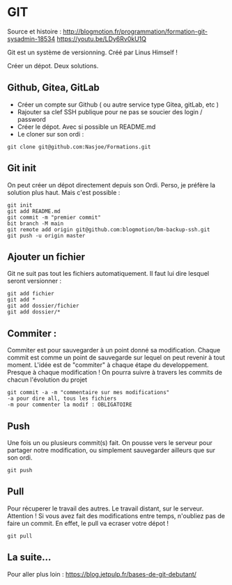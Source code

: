 # GIT

Source et histoire :
http://blogmotion.fr/programmation/formation-git-sysadmin-18534
https://youtu.be/LDy6Rv0kU1Q


Git est un système de versionning. Créé par Linus Himself !

Créer un dépot. Deux solutions.

## Github, Gitea, GitLab

- Créer un compte sur Github ( ou autre service type Gitea, gitLab, etc )
- Rajouter sa clef SSH publique pour ne pas se soucier des login / password
- Créer le dépot. Avec si possible un README.md
- Le cloner sur son ordi :

```git clone git@github.com:Nasjoe/Formations.git```

## Git init

On peut créer un dépot directement depuis son Ordi. Perso, je préfère la solution plus haut. Mais c'est possible :

    git init
    git add README.md
    git commit -m "premier commit"
    bit branch -M main
    git remote add origin git@github.com:blogmotion/bm-backup-ssh.git
    git push -u origin master

## Ajouter un fichier

Git ne suit pas tout les fichiers automatiquement. Il faut lui dire lesquel seront versionner :

    git add fichier
    git add *
    git add dossier/fichier
    git add dossier/*
    
## Commiter :

Commiter est pour sauvegarder à un point donné sa modification.
Chaque commit est comme un point de sauvegarde sur lequel on peut revenir à tout moment.
L'idée est de "commiter" à chaque étape du developpement. Presque à chaque modification !
On pourra suivre à travers les commits de chacun l'évolution du projet

    git commit -a -m "commentaire sur mes modifications"
    -a pour dire all, tous les fichiers
    -m pour commenter la modif : OBLIGATOIRE
    

## Push

Une fois un ou plusieurs commit(s) fait. 
On pousse vers le serveur pour partager notre modification, ou simplement sauvegarder ailleurs que sur son ordi.

    git push

## Pull

Pour récuperer le travail des autres. Le travail distant, sur le serveur.
Attention !
Si vous avez fait des modifications entre temps, n'oubliez pas de faire un commit.
En effet, le pull va ecraser votre dépot !

    git pull
    
    
## La suite...
Pour aller plus loin :
https://blog.jetpulp.fr/bases-de-git-debutant/
